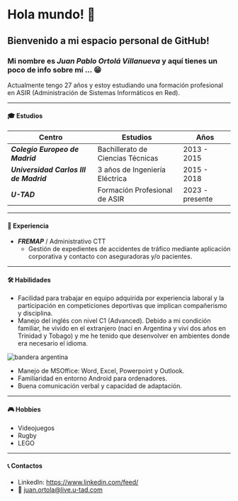 # Hola mundo! 👋
## Bienvenido a mi espacio personal de GitHub! 
### Mi nombre es _Juan Pablo Ortolá Villanueva_ y aquí tienes un poco de info sobre mí ... 😁

Actualmente tengo 27 años y estoy estudiando una formación profesional en ASIR (Administración de Sistemas Informáticos en Red).

***

#### 🎓 Estudios
  | Centro                            | Estudios                                | Años            |
|------------------------------------|-----------------------------------------|-----------------|
| ***Colegio Europeo de Madrid***      | Bachillerato de Ciencias Técnicas        | 2013 - 2015     |
| ***Universidad Carlos III de Madrid***| 3 años de Ingeniería Eléctrica           | 2015 - 2018     |
| ***U-TAD***                          | Formación Profesional de ASIR            | 2023 - presente |

***

#### 👔 Experiencia
  - ***FREMAP*** / Administrativo CTT
    - Gestión de expedientes de accidentes de tráfico mediante aplicación corporativa y contacto con 
aseguradoras y/o pacientes.

***

#### 🛠️ Habilidades
  - Facilidad para trabajar en equipo adquirida por experiencia laboral y la participación en competiciones
  deportivas que implican compañerismo y disciplina. 
  - Manejo del inglés con nivel C1 (Advanced). Debido a mi condición familiar, he vivido en el extranjero 
  (nací en Argentina y viví dos años en Trinidad y Tobago) y me he tenido que desenvolver en ambientes 
  donde era necesario el idioma.

![bandera argentina](https://upload.wikimedia.org/wikipedia/commons/thumb/1/1a/Flag_of_Argentina.svg/200px-Flag_of_Argentina.svg.png)

  - Manejo de MSOffice: Word, Excel, Powerpoint y Outlook. 
  - Familiaridad en entorno Android para ordenadores. 
  - Buena comunicación verbal y capacidad de adaptación.

***

#### 🎮 Hobbies
  - Videojuegos
  - Rugby
  - LEGO

***

#### 📞 Contactos
  - LinkedIn: https://www.linkedin.com/feed/
  - 📧 juan.ortola@live.u-tad.com
